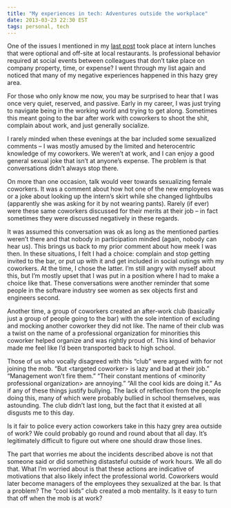 ```yaml
---
title: "My experiences in tech: Adventures outside the workplace"
date: 2013-03-23 22:30 EST
tags: personal, tech
---
```


One of the issues I mentioned in my [last post](http://juliepagano.com/blog/2013/03/23/my-experiences-in-tech-once-upon-an-internship/) took place at intern lunches that were optional and off-site at local restaurants. Is professional behavior required at social events between colleagues that don’t take place on company property, time, or expense? I went through my list again and noticed that many of my negative experiences happened in this hazy grey area.

For those who only know me now, you may be surprised to hear that I was once very quiet, reserved, and passive. Early in my career, I was just trying to navigate being in the working world and trying to get along. Sometimes this meant going to the bar after work with coworkers to shoot the shit, complain about work, and just generally socialize.

I rarely minded when these evenings at the bar included some sexualized comments – I was mostly amused by the limited and heterocentric knowledge of my coworkers. We weren’t at work, and I can enjoy a good general sexual joke that isn’t at anyone’s expense. The problem is that conversations didn’t always stop there.

On more than one occasion, talk would veer towards sexualizing female coworkers. It was a comment about how hot one of the new employees was or a joke about looking up the intern’s skirt while she changed lightbulbs (apparently she was asking for it by not wearing pants). Rarely (if ever) were these same coworkers discussed for their merits at their job – in fact sometimes they were discussed negatively in these regards.

It was assumed this conversation was ok as long as the mentioned parties weren’t there and that nobody in participation minded (again, nobody can hear us). This brings us back to my prior comment about how meek I was then. In these situations, I felt I had a choice: complain and stop getting invited to the bar, or put up with it and get included in social outings with my coworkers. At the time, I chose the latter. I’m still angry with myself about this, but I’m mostly upset that I was put in a position where I had to make a choice like that. These conversations were another reminder that some people in the software industry see women as sex objects first and engineers second.

Another time, a group of coworkers created an after-work club (basically just a group of people going to the bar) with the sole intention of excluding and mocking another coworker they did not like. The name of their club was a twist on the name of a professional organization for minorities this coworker helped organize and was rightly proud of. This kind of behavior made me feel like I’d been transported back to high school.

Those of us who vocally disagreed with this “club” were argued with for not joining the mob. “But &lt;targeted coworker> is lazy and bad at their job.” “Management won’t fire them.” “Their constant mentions of &lt;minority professional organization> are annoying.” “All the cool kids are doing it.” As if any of these things justify bullying. The lack of reflection from the people doing this, many of which were probably bullied in school themselves, was astounding. The club didn’t last long, but the fact that it existed at all disgusts me to this day.

Is it fair to police every action coworkers take in this hazy grey area outside of work? We could probably go round and round about that all day. It’s legitimately difficult to figure out where one should draw those lines.

The part that worries me about the incidents described above is not that someone said or did something distasteful outside of work hours. We all do that. What I’m worried about is that these actions are indicative of motivations that also likely infect the professional world. Coworkers would later become managers of the employees they sexualized at the bar. Is that a problem? The “cool kids” club created a mob mentality. Is it easy to turn that off when the mob is at work?